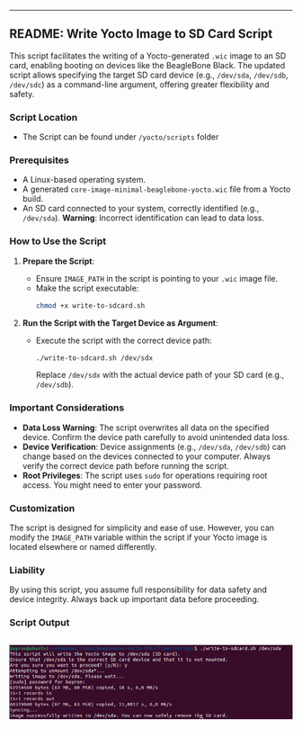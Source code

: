 
---

## README: Write Yocto Image to SD Card Script

This script facilitates the writing of a Yocto-generated `.wic` image to an SD card, enabling booting on devices like the BeagleBone Black. The updated script allows specifying the target SD card device (e.g., `/dev/sda`, `/dev/sdb`, `/dev/sdc`) as a command-line argument, offering greater flexibility and safety.

### Script Location 
- The Script can be found under `/yocto/scripts` folder 

### Prerequisites

- A Linux-based operating system.
- A generated `core-image-minimal-beaglebone-yocto.wic` file from a Yocto build.
- An SD card connected to your system, correctly identified (e.g., `/dev/sda`). **Warning**: Incorrect identification can lead to data loss.

### How to Use the Script

1. **Prepare the Script**:
   - Ensure `IMAGE_PATH` in the script is pointing to your `.wic` image file.
   - Make the script executable:
     ```bash
     chmod +x write-to-sdcard.sh
     ```

2. **Run the Script with the Target Device as Argument**:
   - Execute the script with the correct device path:
     ```bash
     ./write-to-sdcard.sh /dev/sdx
     ```
     Replace `/dev/sdx` with the actual device path of your SD card (e.g., `/dev/sdb`).

### Important Considerations

- **Data Loss Warning**: The script overwrites all data on the specified device. Confirm the device path carefully to avoid unintended data loss.
- **Device Verification**: Device assignments (e.g., `/dev/sda`, `/dev/sdb`) can change based on the devices connected to your computer. Always verify the correct device path before running the script.
- **Root Privileges**: The script uses `sudo` for operations requiring root access. You might need to enter your password.

### Customization

The script is designed for simplicity and ease of use. However, you can modify the `IMAGE_PATH` variable within the script if your Yocto image is located elsewhere or named differently.


### Liability

By using this script, you assume full responsibility for data safety and device integrity. Always back up important data before proceeding.

### Script Output

![alt text](img/sd_card_script.png)
---
